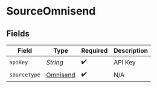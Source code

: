 # SourceOmnisend


## Fields

| Field                                       | Type                                        | Required                                    | Description                                 |
| ------------------------------------------- | ------------------------------------------- | ------------------------------------------- | ------------------------------------------- |
| `apiKey`                                    | *String*                                    | :heavy_check_mark:                          | API Key                                     |
| `sourceType`                                | [Omnisend](../../models/shared/Omnisend.md) | :heavy_check_mark:                          | N/A                                         |
